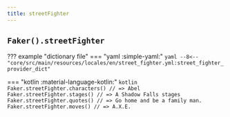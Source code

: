 ```yaml
---
title: streetFighter
---
```


## `Faker().streetFighter`

??? example "dictionary file"
    === "yaml :simple-yaml:"
        ```yaml
        --8<-- "core/src/main/resources/locales/en/street_fighter.yml:street_fighter_provider_dict"
        ```

=== "kotlin :material-language-kotlin:"
    ```kotlin
    Faker.streetFighter.characters() // => Abel
    Faker.streetFighter.stages() // => A Shadow Falls stages
    Faker.streetFighter.quotes() // => Go home and be a family man.
    Faker.streetFighter.moves() // => A.X.E.
    ```
